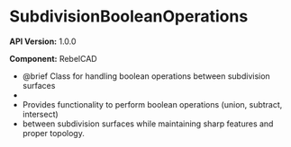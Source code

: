 # SubdivisionBooleanOperations

**API Version:** 1.0.0

**Component:** RebelCAD

* @brief Class for handling boolean operations between subdivision surfaces
 * 
 * Provides functionality to perform boolean operations (union, subtract, intersect)
 * between subdivision surfaces while maintaining sharp features and proper topology.

